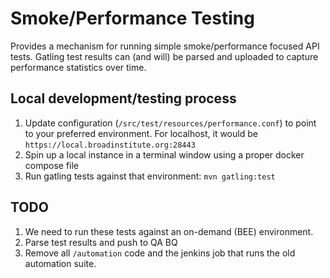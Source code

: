# Smoke/Performance Testing

Provides a mechanism for running simple smoke/performance focused API tests. 
Gatling test results can (and will) be parsed and uploaded to capture performance
statistics over time.

## Local development/testing process

1. Update configuration (`/src/test/resources/performance.conf`) to point to your preferred environment. For localhost, it would be `https://local.broadinstitute.org:28443` 
2. Spin up a local instance in a terminal window using a proper docker compose file
3. Run gatling tests against that environment: `mvn gatling:test`

## TODO
1. We need to run these tests against an on-demand (BEE) environment.
2. Parse test results and push to QA BQ
3. Remove all `/automation` code and the jenkins job that runs the old automation suite.